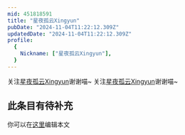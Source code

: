 ```yaml
---
mid: 451818591
title: "星夜孤云Xingyun"
pubDate: "2024-11-04T11:22:12.309Z"
updatedDate: "2024-11-04T11:22:12.309Z"
profile:
  {
    Nickname: ["星夜孤云Xingyun"],
  }
---
```


关注[星夜孤云Xingyun](https://space.bilibili.com/451818591)谢谢喵~ 关注[星夜孤云Xingyun](https://space.bilibili.com/451818591)谢谢喵~

## 此条目有待补充
你可以在[这里](https://github.com/Yuhanawa/VTuber.ICU-Content/edit/master/v/星夜孤云Xingyun/index.md)编辑本文
